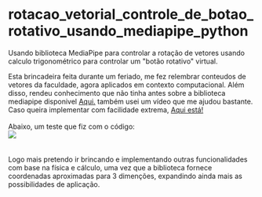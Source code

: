 # rotacao_vetorial_controle_de_botao_rotativo_usando_mediapipe_python
Usando biblioteca MediaPipe para controlar a rotação de vetores usando calculo trigonométrico para controlar um "botão rotativo" virtual.

Esta brincadeira feita durante um feriado, me fez relembrar conteudos de vetores da faculdade, agora aplicados em contexto computacional. Além disso, rendeu conhecimento que não tinha antes sobre a biblioteca mediapipe disponivel <a href="https://google.github.io/mediapipe/solutions/hands.html">Aqui.</a> também usei um vídeo que me ajudou bastante. Caso queira implementar com facilidade extrema, <a href="https://www.youtube.com/watch?v=NZde8Xt78Iw&t=291s&ab_channel=Murtaza%27sWorkshop-RoboticsandAI"> Aqui está!</a>
</br>
</br>
Abaixo, um teste que fiz com o código:</br>
![](gif_video_teste_mediapipe.gif)
</br>
</br>
</br>
Logo mais pretendo ir brincando e implementando outras funcionalidades com base na física e cálculo, uma vez que a biblioteca fornece coordenadas aproximadas para 3 dimenções, expandindo ainda mais as possibilidades de aplicação.
